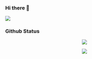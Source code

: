 ### Hi there 👋
![](https://github-readme-stats.vercel.app/api?username=ryouaki&show_icons=true&hide_border=true)


### Github Status
<p align = "center">
  <img src = "https://github-readme-stats.vercel.app/api/top-langs/?username=ryouaki&langs_count=8&layout=compact&theme=light&include_all_commits=true&line_height=27">
  <p align="center" style="margin-bottom: 10px;">
    <img src="https://github-profile-trophy.vercel.app/?username=ryouaki&column=7&theme=light"/>
  </p>
</p>
